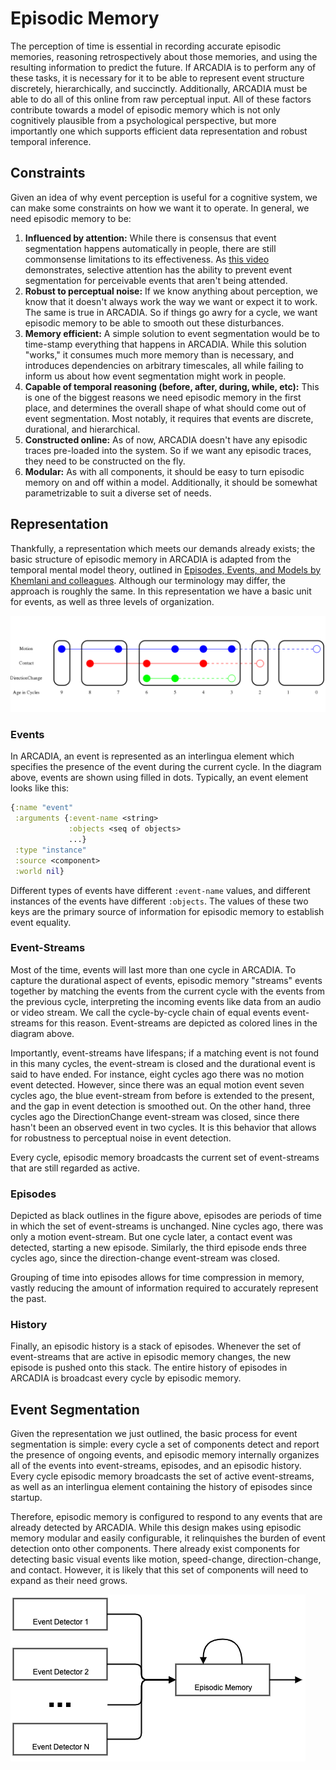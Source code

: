 Episodic Memory
===

The perception of time is essential in recording accurate episodic memories, reasoning retrospectively about those memories, and using the resulting information to predict the future. If ARCADIA is to perform any of these tasks, it is necessary for it to be able to represent event structure discretely, hierarchically, and succinctly. Additionally, ARCADIA must be able to do all of this online from raw perceptual input. All of these factors contribute towards a model of episodic memory which is not only cognitively plausible from a psychological perspective, but more importantly one which supports efficient data representation and robust temporal inference.

## Constraints
Given an idea of why event perception is useful for a cognitive system, we can make some constraints on how we want it to operate. In general, we need episodic memory to be:

1. **Influenced by attention:**
While there is consensus that event segmentation happens automatically in people, there are still commonsense limitations to its effectiveness. As [this video](https://www.youtube.com/watch?v=IGQmdoK_ZfY) demonstrates, selective attention has the ability to prevent event segmentation for perceivable events that aren't being attended.
1. **Robust to perceptual noise:**
If we know anything about perception, we know that it doesn't always work the way we want or expect it to work. The same is true in ARCADIA. So if things go awry for a cycle, we want episodic memory to be able to smooth out these disturbances.
1. **Memory efficient:**
A simple solution to event segmentation would be to time-stamp everything that happens in ARCADIA. While this solution "works," it consumes much more memory than is necessary, and introduces dependencies on arbitrary timescales, all while failing to inform us about how event segmentation might work in people.
1. **Capable of temporal reasoning (before, after, during, while, etc):**
This is one of the biggest reasons we need episodic memory in the first place, and determines the overall shape of what should come out of event segmentation. Most notably, it requires that events are discrete, durational, and hierarchical.
1. **Constructed online:**
As of now, ARCADIA doesn't have any episodic traces pre-loaded into the system. So if we want any episodic traces, they need to be constructed on the fly.
1. **Modular:**
As with all components, it should be easy to turn episodic memory on and off within a model. Additionally, it should be somewhat parametrizable to suit a diverse set of needs.

## Representation
Thankfully, a representation which meets our demands already exists; the basic structure of episodic memory in ARCADIA is adapted from the temporal mental model theory, outlined in [Episodes, Events, and Models by Khemlani and colleagues](http://mentalmodels.princeton.edu/papers/2015events-episodes-models.pdf). Although our terminology may differ, the approach is roughly the same. In this representation we have a basic unit for events, as well as three levels of organization.

![A graphical depiction of event structure.](images/epmem.png)



### Events
In ARCADIA, an event is represented as an interlingua element which specifies the presence of the event during the current cycle. In the diagram above, events are shown using filled in dots. Typically, an event element looks like this:
```Clojure
{:name "event"
 :arguments {:event-name <string>
             :objects <seq of objects>
             ...}
 :type "instance"
 :source <component>
 :world nil}
 ```

Different types of events have different `:event-name` values, and different instances of the events have different `:objects`. The values of these two keys are the primary source of information for episodic memory to establish event equality.

### Event-Streams
Most of the time, events will last more than one cycle in ARCADIA. To capture the durational aspect of events, episodic memory "streams" events together by matching the events from the current cycle with the events from the previous cycle, interpreting the incoming events like data from an audio or video stream. We call the cycle-by-cycle chain of equal events event-streams for this reason. Event-streams are depicted as colored lines in the diagram above.

Importantly, event-streams have lifespans; if a matching event is not found in this many cycles, the event-stream is closed and the durational event is said to have ended. For instance, eight cycles ago there was no motion event detected. However, since there was an equal motion event seven cycles ago, the blue event-stream from before is extended to the present, and the gap in event detection is smoothed out. On the other hand, three cycles ago the DirectionChange event-stream was closed, since there hasn't been an observed event in two cycles. It is this behavior that allows for robustness to perceptual noise in event detection.

Every cycle, episodic memory broadcasts the current set of event-streams that are still regarded as active.

### Episodes
Depicted as black outlines in the figure above, episodes are periods of time in which the set of event-streams is unchanged. Nine cycles ago, there was only a motion event-stream. But one cycle later, a contact event was detected, starting a new episode. Similarly, the third episode ends three cycles ago, since the direction-change event-stream was closed.

Grouping of time into episodes allows for time compression in memory, vastly reducing the amount of information required to accurately represent the past.

### History
Finally, an episodic history is a stack of episodes. Whenever the set of event-streams that are active in episodic memory changes, the new episode is pushed onto this stack. The entire history of episodes in ARCADIA is broadcast every cycle by episodic memory.

## Event Segmentation
Given the representation we just outlined, the basic process for event segmentation is simple: every cycle a set of components detect and report the presence of ongoing events, and episodic memory internally organizes all of the events into event-streams, episodes, and an episodic history. Every cycle episodic memory broadcasts the set of active event-streams, as well as an interlingua element containing the history of episodes since startup.

Therefore, episodic memory is configured to respond to any events that are already detected by ARCADIA. While this design makes using episodic memory modular and easily configurable, it relinquishes the burden of event detection onto other components. There already exist components for detecting basic visual events like motion, speed-change, direction-change, and contact. However, it is likely that this set of components will need to expand as their need grows.

![A sequence of n event detectors providing input to episodic memory, which has a feedback loop to itself.](images/event_detectors.png)
